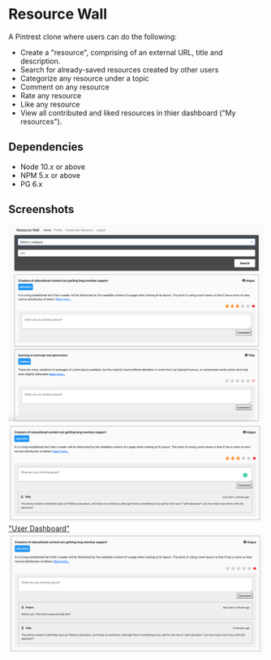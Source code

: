 
# Resource Wall

A Pintrest clone where users can do the following:

* Create a "resource", comprising of an external URL, title and description.
* Search for already-saved resources created by other users
* Categorize any resource under a topic
* Comment on any resource
* Rate any resource
* Like any resource
* View all contributed and liked resources in thier dashboard ("My resources").

## Dependencies
- Node 10.x or above
- NPM 5.x or above
- PG 6.x

## Screenshots
!["Homepage"](https://github.com/onebee9/resourceWall/blob/master/Docs/Home%20Page.png)
!["Resource"](https://github.com/onebee9/resourceWall/blob/master/Docs/Screen%20Shot%202022-04-04%20at%2011.54.39%20AM.png)
["User Dashboard"](https://github.com/onebee9/resourceWall/blob/master/Docs/My%20resources.png)
!["Comments"](https://github.com/onebee9/resourceWall/blob/master/Docs/Multiple%20comments%20with%20time.png)